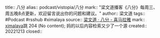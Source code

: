 title:: 八分
alias:: podcast/vistopia/八分
mark:: "梁文道播客《八分》每周三、周五晚8点更新，欢迎留言说出你的问题和建议。"
author:: 梁文道
tags:: #Podcast #rsshub #ximalaya
source:: [梁文道 · 八分 - 喜马拉雅](https://www.ximalaya.com/album/51101122)
mark:: [ximalaya](https://www.ximalaya.com/album/51101122.xml)跳 204 (No content); 妈的以后内容检索又少了一个源
created:: 20221213
closed::
